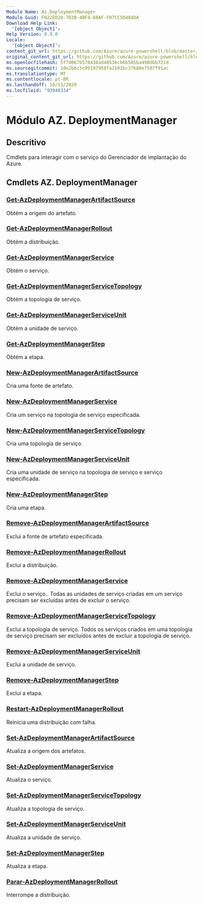 ```yaml
---
Module Name: Az.DeploymentManager
Module Guid: F022ED20-7D3B-4BF4-88AF-F97CC50484DA
Download Help Link:
  '[object Object]': 
Help Version: 0.9.0
Locale:
  '[object Object]': 
content_git_url: https://github.com/Azure/azure-powershell/blob/master/src/DeploymentManager/DeploymentManager/help/Az.DeploymentManager.md
original_content_git_url: https://github.com/Azure/azure-powershell/blob/master/src/DeploymentManager/DeploymentManager/help/Az.DeploymentManager.md
ms.openlocfilehash: 5f7d067b578436ad40536cb6b505ba490dbb721d
ms.sourcegitcommit: 1de2b6c3c99197958fa2101bc37680e7507f91ac
ms.translationtype: MT
ms.contentlocale: pt-BR
ms.lasthandoff: 10/13/2020
ms.locfileid: "93948334"
---
```

# Módulo AZ. DeploymentManager
## Descritivo
Cmdlets para interagir com o serviço do Gerenciador de implantação do Azure.

## Cmdlets AZ. DeploymentManager
### [Get-AzDeploymentManagerArtifactSource](Get-AzDeploymentManagerArtifactSource.md)
Obtém a origem do artefato.

### [Get-AzDeploymentManagerRollout](Get-AzDeploymentManagerRollout.md)
Obtém a distribuição.

### [Get-AzDeploymentManagerService](Get-AzDeploymentManagerService.md)
Obtém o serviço.

### [Get-AzDeploymentManagerServiceTopology](Get-AzDeploymentManagerServiceTopology.md)
Obtém a topologia de serviço.

### [Get-AzDeploymentManagerServiceUnit](Get-AzDeploymentManagerServiceUnit.md)
Obtém a unidade de serviço.

### [Get-AzDeploymentManagerStep](Get-AzDeploymentManagerStep.md)
Obtém a etapa.

### [New-AzDeploymentManagerArtifactSource](New-AzDeploymentManagerArtifactSource.md)
Cria uma fonte de artefato.

### [New-AzDeploymentManagerService](New-AzDeploymentManagerService.md)
Cria um serviço na topologia de serviço especificada.

### [New-AzDeploymentManagerServiceTopology](New-AzDeploymentManagerServiceTopology.md)
Cria uma topologia de serviço.

### [New-AzDeploymentManagerServiceUnit](New-AzDeploymentManagerServiceUnit.md)
Cria uma unidade de serviço na topologia de serviço e serviço especificada.

### [New-AzDeploymentManagerStep](New-AzDeploymentManagerStep.md)
Cria uma etapa.

### [Remove-AzDeploymentManagerArtifactSource](Remove-AzDeploymentManagerArtifactSource.md)
Exclui a fonte de artefato especificada.

### [Remove-AzDeploymentManagerRollout](Remove-AzDeploymentManagerRollout.md)
Exclui a distribuição.

### [Remove-AzDeploymentManagerService](Remove-AzDeploymentManagerService.md)
Exclui o serviço.. Todas as unidades de serviço criadas em um serviço precisam ser excluídas antes de excluir o serviço.

### [Remove-AzDeploymentManagerServiceTopology](Remove-AzDeploymentManagerServiceTopology.md)
Exclui a topologia de serviço. Todos os serviços criados em uma topologia de serviço precisam ser excluídos antes de excluir a topologia de serviço.

### [Remove-AzDeploymentManagerServiceUnit](Remove-AzDeploymentManagerServiceUnit.md)
Exclui a unidade de serviço.

### [Remove-AzDeploymentManagerStep](Remove-AzDeploymentManagerStep.md)
Exclui a etapa.

### [Restart-AzDeploymentManagerRollout](Restart-AzDeploymentManagerRollout.md)
Reinicia uma distribuição com falha.

### [Set-AzDeploymentManagerArtifactSource](Set-AzDeploymentManagerArtifactSource.md)
Atualiza a origem dos artefatos.

### [Set-AzDeploymentManagerService](Set-AzDeploymentManagerService.md)
Atualiza o serviço.

### [Set-AzDeploymentManagerServiceTopology](Set-AzDeploymentManagerServiceTopology.md)
Atualiza a topologia de serviço.

### [Set-AzDeploymentManagerServiceUnit](Set-AzDeploymentManagerServiceUnit.md)
Atualiza a unidade de serviço.

### [Set-AzDeploymentManagerStep](Set-AzDeploymentManagerStep.md)
Atualiza a etapa.

### [Parar-AzDeploymentManagerRollout](Stop-AzDeploymentManagerRollout.md)
Interrompe a distribuição.

